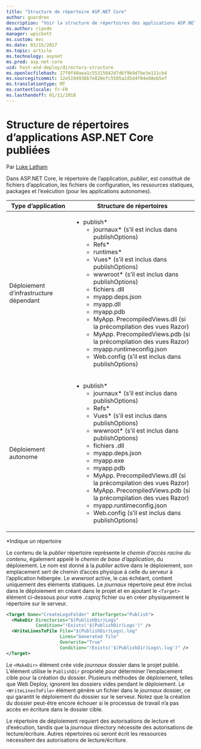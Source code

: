 ```yaml
---
title: "Structure de répertoire ASP.NET Core"
author: guardrex
description: "Voir la structure de répertoires des applications ASP.NET Core publiées."
ms.author: riande
manager: wpickett
ms.custom: mvc
ms.date: 03/15/2017
ms.topic: article
ms.technology: aspnet
ms.prod: asp.net-core
uid: host-and-deploy/directory-structure
ms.openlocfilehash: 27f0f40aea1c55315642d7d6f9b9d7be3e111cb4
ms.sourcegitcommit: 12e5194936b7e820efc5505a2d5d4f84e88eb5ef
ms.translationtype: MT
ms.contentlocale: fr-FR
ms.lasthandoff: 01/11/2018
---
```

# <a name="directory-structure-of-published-aspnet-core-apps"></a>Structure de répertoires d’applications ASP.NET Core publiées

Par [Luke Latham](https://github.com/guardrex)

Dans ASP.NET Core, le répertoire de l’application, *publier*, est constitué de fichiers d’application, les fichiers de configuration, les ressources statiques, packages et l’exécution (pour les applications autonomes).

| Type d’application                       | Structure de répertoires |
| ------------------------------ | ------------------- |
| Déploiement d’infrastructure dépendant | <ul><li>publish\*<ul><li>journaux\* (s’il est inclus dans publishOptions)</li><li>Refs\*</li><li>runtimes\*</li><li>Vues\* (s’il est inclus dans publishOptions)</li><li>wwwroot\* (s’il est inclus dans publishOptions)</li><li>fichiers .dll</li><li>myapp.deps.json</li><li>myapp.dll</li><li>myapp.pdb</li><li>MyApp. PrecompiledViews.dll (si la précompilation des vues Razor)</li><li>MyApp. PrecompiledViews.pdb (si la précompilation des vues Razor)</li><li>myapp.runtimeconfig.json</li><li>Web.config (s’il est inclus dans publishOptions)</li></ul></li></ul> |
| Déploiement autonome      | <ul><li>publish\*<ul><li>journaux\* (s’il est inclus dans publishOptions)</li><li>Refs\*</li><li>Vues\* (s’il est inclus dans publishOptions)</li><li>wwwroot\* (s’il est inclus dans publishOptions)</li><li>fichiers .dll</li><li>myapp.deps.json</li><li>myapp.exe</li><li>myapp.pdb</li><li>MyApp. PrecompiledViews.dll (si la précompilation des vues Razor)</li><li>MyApp. PrecompiledViews.pdb (si la précompilation des vues Razor)</li><li>myapp.runtimeconfig.json</li><li>Web.config (s’il est inclus dans publishOptions)</li></ul></li></ul> |
\*Indique un répertoire

Le contenu de la *publier* répertoire représente le *chemin d’accès racine du contenu*, également appelé le *chemin de base d’application*, du déploiement. Le nom est donné à la *publier* active dans le déploiement, son emplacement sert de chemin d’accès physique à celle du serveur à l’application hébergée. Le *wwwroot* active, le cas échéant, contient uniquement des éléments statiques. Le *journaux* répertoire peut être inclus dans le déploiement en créant dans le projet et en ajoutant le `<Target>` élément ci-dessous pour votre *.csproj* fichier ou en créer physiquement le répertoire sur le serveur.

```xml
<Target Name="CreateLogsFolder" AfterTargets="Publish">
  <MakeDir Directories="$(PublishDir)Logs" 
           Condition="!Exists('$(PublishDir)Logs')" />
  <WriteLinesToFile File="$(PublishDir)Logs\.log" 
                    Lines="Generated file" 
                    Overwrite="True" 
                    Condition="!Exists('$(PublishDir)Logs\.log')" />
</Target>
```

Le `<MakeDir>` élément crée vide *journaux* dossier dans le projet publié. L’élément utilise le `PublishDir` propriété pour déterminer l’emplacement cible pour la création du dossier. Plusieurs méthodes de déploiement, telles que Web Deploy, ignorent les dossiers vides pendant le déploiement. Le `<WriteLinesToFile>` élément génère un fichier dans le *journaux* dossier, ce qui garantit le déploiement du dossier sur le serveur. Notez que la création du dossier peut-être encore échouer si le processus de travail n’a pas accès en écriture dans le dossier cible.

Le répertoire de déploiement requiert des autorisations de lecture et d’exécution, tandis que la *journaux* directory nécessite des autorisations de lecture/écriture. Autres répertoires où seront écrit les ressources nécessitent des autorisations de lecture/écriture.

